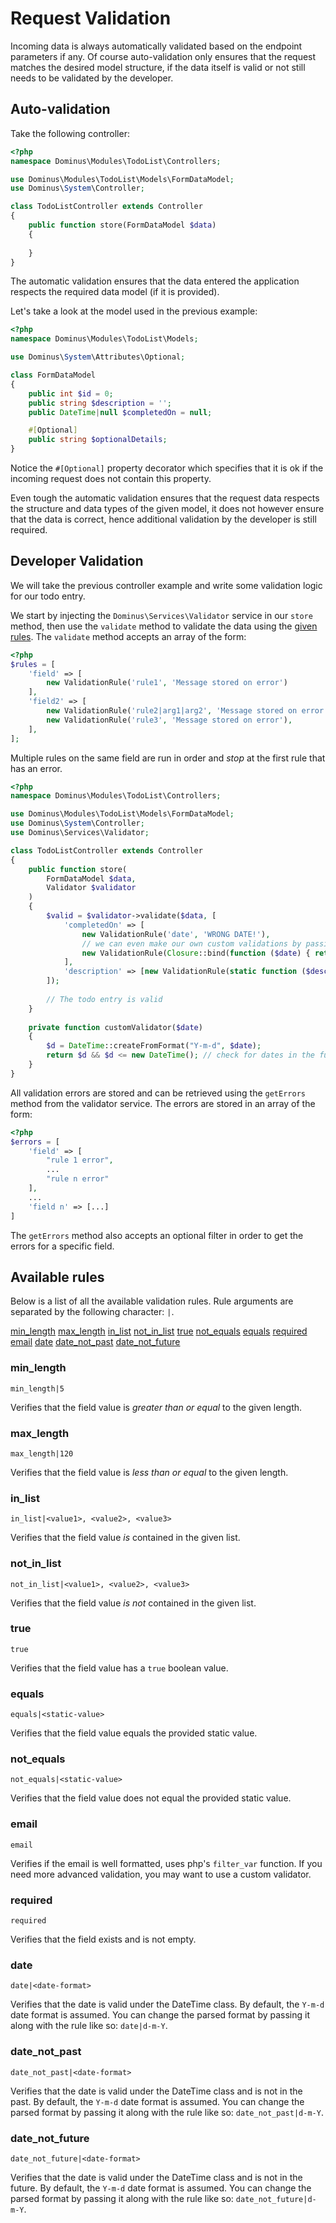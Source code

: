 # Request Validation

Incoming data is always automatically validated based on the endpoint parameters if any. 
Of course auto-validation only ensures that the request matches the desired model structure, if the data itself is valid or not still needs to be validated by the developer.


## Auto-validation

Take the following controller:

``` php
<?php
namespace Dominus\Modules\TodoList\Controllers;

use Dominus\Modules\TodoList\Models\FormDataModel;
use Dominus\System\Controller;

class TodoListController extends Controller
{
    public function store(FormDataModel $data)
    {
        
    }
}
```

The automatic validation ensures that the data entered the application respects the required data model (if it is provided).

Let's take a look at the model used in the previous example:
``` php
<?php
namespace Dominus\Modules\TodoList\Models;

use Dominus\System\Attributes\Optional;

class FormDataModel
{
    public int $id = 0;
    public string $description = '';
    public DateTime|null $completedOn = null;

    #[Optional]
    public string $optionalDetails;
}
```

Notice the `#[Optional]` property decorator which specifies that it is ok if the incoming request does not contain this property.

Even tough the automatic validation ensures that the request data respects the structure and data types of the given model, it does not however ensure that the data is correct, hence additional validation by the developer is still required.

## Developer Validation

We will take the previous controller example and write some validation logic for our todo entry.

We start by injecting the `Dominus\Services\Validator` service in our `store` method, then use the `validate` method to validate the data using the [given rules](#available-rules).
The `validate` method accepts an array of the form:
``` php
<?php
$rules = [
    'field' => [
        new ValidationRule('rule1', 'Message stored on error')
    ],
    'field2' => [
        new ValidationRule('rule2|arg1|arg2', 'Message stored on error'),
        new ValidationRule('rule3', 'Message stored on error'),
    ],
];
```
Multiple rules on the same field are run in order and *stop* at the first rule that has an error.

``` php
<?php
namespace Dominus\Modules\TodoList\Controllers;

use Dominus\Modules\TodoList\Models\FormDataModel;
use Dominus\System\Controller;
use Dominus\Services\Validator;

class TodoListController extends Controller
{
    public function store(
        FormDataModel $data,
        Validator $validator
    )
    {
        $valid = $validator->validate($data, [
            'completedOn' => [
                new ValidationRule('date', 'WRONG DATE!'),
                // we can even make our own custom validations by passing an anonymous function 
                new ValidationRule(Closure::bind(function ($date) { return $this->customValidator($date); }, $this) , 'CUSTOM VALIDATOR FAIL')
            ],
            'description' => [new ValidationRule(static function ($description) { return strlen($description) < 100; }, 'Description too large!')]
        ]);
        
        // The todo entry is valid
    }
    
    private function customValidator($date)
    {
        $d = DateTime::createFromFormat("Y-m-d", $date);
        return $d && $d <= new DateTime(); // check for dates in the future
    }
}
```

All validation errors are stored and can be retrieved using the `getErrors` method from the validator service.
The errors are stored in an array of the form:
``` php
<?php
$errors = [
    'field' => [
        "rule 1 error",
        ...
        "rule n error"
    ],
    ...
    'field n' => [...]
]
```

The `getErrors` method also accepts an optional filter in order to get the errors for a specific field.

## <a name="available-rules"></a>Available rules

Below is a list of all the available validation rules.
Rule arguments are separated by the following character: `|`.

[min_length](#min_length)
[max_length](#max_length)
[in_list](#in_list)
[not_in_list](#not_in_list)
[true](#true)
[not_equals](#not_equals)
[equals](#equals)
[required](#required)
[email](#email)
[date](#date)
[date_not_past](#date_not_past)
[date_not_future](#date_not_future)

### <a name="min_length"></a>min_length
`min_length|5`

Verifies that the field value is *greater than or equal* to the given length.

### <a name="max_length"></a>max_length
`max_length|120`

Verifies that the field value is *less than or equal* to the given length.

### <a name="in_list"></a>in_list
`in_list|<value1>, <value2>, <value3>`

Verifies that the field value *is* contained in the given list.

### <a name="not_in_list"></a>not_in_list
`not_in_list|<value1>, <value2>, <value3>`

Verifies that the field value *is not* contained in the given list.

### <a name="true"></a>true
`true`

Verifies that the field value has a `true` boolean value.

### <a name="equals"></a>equals
`equals|<static-value>`

Verifies that the field value equals the provided static value.

### <a name="not_equals"></a>not_equals
`not_equals|<static-value>`

Verifies that the field value does not equal the provided static value.

### <a name="email"></a>email
`email`

Verifies if the email is well formatted, uses php's `filter_var` function. 
If you need more advanced validation, you may want to use a custom validator.

### <a name="required"></a>required
`required`

Verifies that the field exists and is not empty.

### <a name="date"></a>date
`date|<date-format>`

Verifies that the date is valid under the DateTime class. 
By default, the `Y-m-d` date format is assumed. 
You can change the parsed format by passing it along with the rule like so: `date|d-m-Y`.

### <a name="date_not_past"></a>date_not_past
`date_not_past|<date-format>`

Verifies that the date is valid under the DateTime class and is not in the past. 
By default, the `Y-m-d` date format is assumed. 
You can change the parsed format by passing it along with the rule like so: `date_not_past|d-m-Y`.

### <a name="date_not_future"></a>date_not_future
`date_not_future|<date-format>`

Verifies that the date is valid under the DateTime class and is not in the future. 
By default, the `Y-m-d` date format is assumed. 
You can change the parsed format by passing it along with the rule like so: `date_not_future|d-m-Y`.